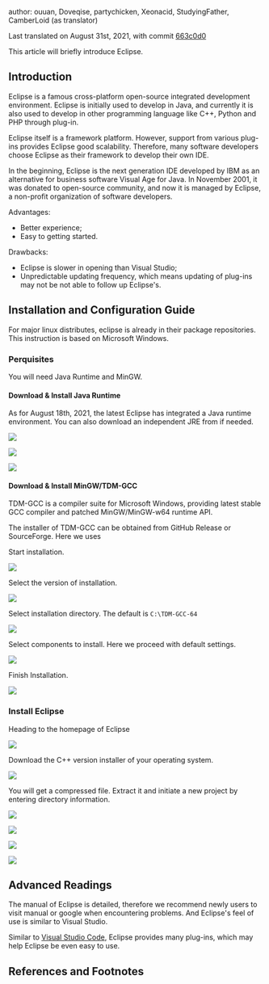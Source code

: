 author: ouuan, Doveqise, partychicken, Xeonacid, StudyingFather, CamberLoid (as translator)

Last translated on August 31st, 2021, with commit [663c0d0](https://github.com/OI-wiki/OI-wiki/commit/663c0d00574ae5528ecd8490403e0527672cd2ae)

This article will briefly introduce Eclipse.

## Introduction

Eclipse is a famous cross-platform open-source integrated development environment. Eclipse is initially used to develop in Java, and currently it is also used to develop in other programming language like C++, Python and PHP through plug-in. 

Eclipse itself is a framework platform. However, support from various plug-ins provides Eclipse good scalability. Therefore, many software developers choose Eclipse as their framework to develop their own IDE.

In the beginning, Eclipse is the next generation IDE developed by IBM as an alternative for business software Visual Age for Java. In November 2001, it was donated to open-source community, and now it is managed by Eclipse, a non-profit organization of software developers.

Advantages: 
- Better experience;
- Easy to getting started.

Drawbacks: 
- Eclipse is slower in opening than Visual Studio;
- Unpredictable updating frequency, which means updating of plug-ins may not be not able to follow up Eclipse's. 

## Installation and Configuration Guide

For major linux distributes, eclipse is already in their package repositories. This instruction is based on Microsoft Windows. 

### Perquisites

You will need Java Runtime and MinGW.

#### Download & Install Java Runtime

As for August 18th, 2021, the latest Eclipse has integrated a Java runtime environment. You can also download an independent JRE from if needed.

![](./images/eclipse1-1.png)

![](./images/eclipse1-2.png)

![](./images/eclipse1-3.png)

#### Download & Install MinGW/TDM-GCC

TDM-GCC is a compiler suite for Microsoft Windows, providing latest stable GCC compiler and patched MinGW/MinGW-w64 runtime API.

The installer of TDM-GCC can be obtained from GitHub Release or SourceForge. Here we uses 

Start installation.

![](./images/eclipse1-4.png)

Select the version of installation. 

![](./images/eclipse1-5.png)

Select installation directory. The default is `C:\TDM-GCC-64`

![](./images/eclipse1-6.png)

Select components to install. Here we proceed with default settings.

![](./images/eclipse1-9.png)

Finish Installation.

![](./images/eclipse1-8.png)

### Install Eclipse

Heading to the homepage of Eclipse 

![](./images/eclipse2.png)

Download the C++ version installer of your operating system.

![](./images/eclipse3.png)

You will get a compressed file. Extract it and initiate a new project by entering directory information.

![](./images/eclipse4.png)

![](./images/eclipse5.png)

![](./images/eclipse6.png)

![](./images/eclipse7.png)

## Advanced Readings

The manual of Eclipse is detailed, therefore we recommend newly users to visit manual or google when encountering problems. And Eclipse's feel of use is similar to Visual Studio.

Similar to [Visual Studio Code](./vscode.md), Eclipse provides many plug-ins, which may help Eclipse be even easy to use.

## References and Footnotes

[^ref1]: [Eclipse - 维基百科](https://zh.wikipedia.org/wiki/Eclipse)

[^ref2]: [曾经的 Java IDE 王者 Eclipse 真的没落了？21 款插件让它强大起来！](https://blog.csdn.net/csdnnews/article/details/78495979)
